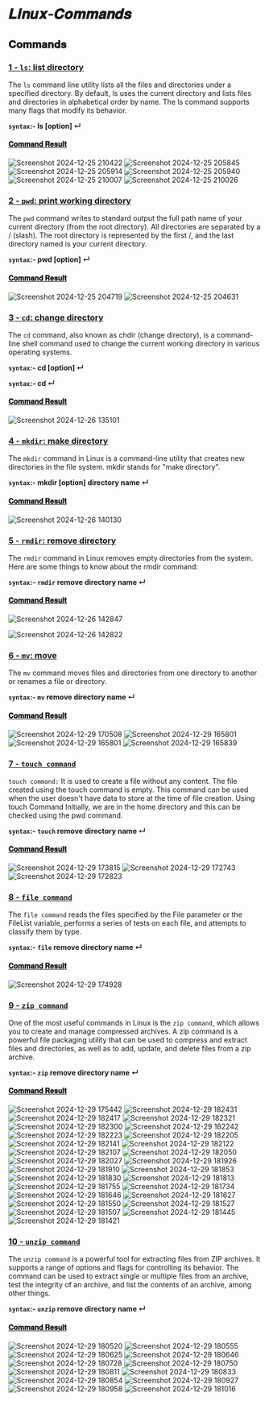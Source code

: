 # 𝑳𝒊𝒏𝒖𝒙-𝑪𝒐𝒎𝒎𝒂𝒏𝒅𝒔
## 𝐂𝐨𝐦𝐦𝐚𝐧𝐝𝐬

### <ins> 1 - ```ls```: list directory </ins>
The ```ls``` command line utility lists all the files and directories under a specified directory. By default, ls uses the current directory and lists files and directories in alphabetical order by name. The ls command supports many flags that modify its behavior.

__```syntax```:- ls [option] ↵__
#### <ins> 𝐂𝐨𝐦𝐦𝐚𝐧𝐝 𝐑𝐞𝐬𝐮𝐥𝐭 </ins>

![Screenshot 2024-12-25 210422](https://github.com/user-attachments/assets/445989c5-ebc0-4203-b15f-6bdf05938778)
![Screenshot 2024-12-25 205845](https://github.com/user-attachments/assets/4466912e-a8b3-4f4a-b843-05d37223bd57)
![Screenshot 2024-12-25 205914](https://github.com/user-attachments/assets/f40eff6e-0ff8-49ba-ac85-0041750d78ec)
![Screenshot 2024-12-25 205940](https://github.com/user-attachments/assets/451eb4c7-fc24-4cc8-a225-9d0818c5dc34)
![Screenshot 2024-12-25 210007](https://github.com/user-attachments/assets/80173ebf-3a28-4a50-a2bd-003c1050e09d)
![Screenshot 2024-12-25 210026](https://github.com/user-attachments/assets/633a572d-c188-42e9-a143-f7b53ab359f2)


### <ins> 2 - ```pwd```: print working directory </ins>
The ```pwd``` command writes to standard output the full path name of your current directory (from the root directory). All directories are separated by a / (slash). The root directory is represented by the first /, and the last directory named is your current directory.

__```syntax```:- pwd [option] ↵__
#### <ins> 𝐂𝐨𝐦𝐦𝐚𝐧𝐝 𝐑𝐞𝐬𝐮𝐥𝐭 </ins>
![Screenshot 2024-12-25 204719](https://github.com/user-attachments/assets/ebc61ff5-88fd-4805-b629-53956acdefba)
![Screenshot 2024-12-25 204631](https://github.com/user-attachments/assets/6dacf006-6c13-4ca8-a95e-8d1ad9f5abf6)




### <ins> 3 - ```cd```: change directory </ins>
The ```cd``` command, also known as chdir (change directory), is a command-line shell command used to change the current working directory in various operating systems.

__```syntax```:- cd [option] ↵__

__```syntax```:- cd ↵__
#### <ins> 𝐂𝐨𝐦𝐦𝐚𝐧𝐝 𝐑𝐞𝐬𝐮𝐥𝐭 </ins>

![Screenshot 2024-12-26 135101](https://github.com/user-attachments/assets/2f139eff-856b-42c8-9035-a3c8b778b2da)




### <ins> 4 - ```mkdir```: make directory </ins>
The ```mkdir``` command in Linux is a command-line utility that creates new directories in the file system. mkdir stands for "make directory".

__```syntax```:- mkdir [option] directory name ↵__
#### <ins> 𝐂𝐨𝐦𝐦𝐚𝐧𝐝 𝐑𝐞𝐬𝐮𝐥𝐭 </ins>

![Screenshot 2024-12-26 140130](https://github.com/user-attachments/assets/73bb33b4-673a-4f0e-9642-24a0c3ee94c6)




### <ins> 5 - ```rmdir```: remove directory </ins>
The ```rmdir``` command in Linux removes empty directories from the system. Here are some things to know about the rmdir command:

__```syntax```:- ```rmdir``` remove directory name ↵__
#### <ins> 𝐂𝐨𝐦𝐦𝐚𝐧𝐝 𝐑𝐞𝐬𝐮𝐥𝐭 </ins>

![Screenshot 2024-12-26 142847](https://github.com/user-attachments/assets/7a68d38c-12eb-4315-800d-6fa0bfd75f1a)

![Screenshot 2024-12-26 142822](https://github.com/user-attachments/assets/53d2fbd2-32ae-454d-83f6-2eef7d2eb08e)



### <ins> 6 - ```mv```: move </ins>
The ```mv``` command moves files and directories from one directory to another or renames a file or directory.

__```syntax```:- ```mv``` remove directory name ↵__
#### <ins> 𝐂𝐨𝐦𝐦𝐚𝐧𝐝 𝐑𝐞𝐬𝐮𝐥𝐭 </ins>


![Screenshot 2024-12-29 170508](https://github.com/user-attachments/assets/861865a1-c57c-4e36-a871-6c289b80b496)
![Screenshot 2024-12-29 165801](https://github.com/user-attachments/assets/ad680a6d-bdbb-4cd4-9c2d-e7b8018ecddf)
![Screenshot 2024-12-29 165801](https://github.com/user-attachments/assets/e9c5c918-684e-4292-ad21-0e376ed21150)
![Screenshot 2024-12-29 165839](https://github.com/user-attachments/assets/2c4b819b-3eb9-4ff7-9c3d-500204891984)




### <ins> 7 - ```touch command``` </ins>
```touch command:``` It is used to create a file without any content. The file created using the touch command is empty. This command can be used when the user doesn't have data to store at the time of file creation. Using touch Command Initially, we are in the home directory and this can be checked using the pwd command.

__```syntax```:- ```touch``` remove directory name ↵__
#### <ins> 𝐂𝐨𝐦𝐦𝐚𝐧𝐝 𝐑𝐞𝐬𝐮𝐥𝐭 </ins>




![Screenshot 2024-12-29 173815](https://github.com/user-attachments/assets/63fc0f09-a643-4593-8172-d73920f00df7)
![Screenshot 2024-12-29 172743](https://github.com/user-attachments/assets/3b41ec8d-9eb0-40c8-a075-d53fb751bd3b)
![Screenshot 2024-12-29 172823](https://github.com/user-attachments/assets/fa9f2beb-5f28-411b-ac45-03e4a9a26210)





### <ins> 8 - ```file command``` </ins>
The ```file command``` reads the files specified by the File parameter or the FileList variable, performs a series of tests on each file, and attempts to classify them by type.

__```syntax```:- ```file``` remove directory name ↵__
#### <ins> 𝐂𝐨𝐦𝐦𝐚𝐧𝐝 𝐑𝐞𝐬𝐮𝐥𝐭 </ins>


![Screenshot 2024-12-29 174928](https://github.com/user-attachments/assets/60e7b04b-21b5-4a09-898c-558d6341187c)




### <ins> 9 - ```zip command``` </ins>
One of the most useful commands in Linux is the ```zip command```, which allows you to create and manage compressed archives. A zip command is a powerful file packaging utility that can be used to compress and extract files and directories, as well as to add, update, and delete files from a zip archive.

__```syntax```:- ```zip``` remove directory name ↵__
#### <ins> 𝐂𝐨𝐦𝐦𝐚𝐧𝐝 𝐑𝐞𝐬𝐮𝐥𝐭 </ins>



![Screenshot 2024-12-29 175442](https://github.com/user-attachments/assets/e387f97a-921f-4d4c-91e7-5bfd575358c4)
![Screenshot 2024-12-29 182431](https://github.com/user-attachments/assets/647064e7-7118-4914-a5e1-a5319ed78445)
![Screenshot 2024-12-29 182417](https://github.com/user-attachments/assets/5f839d06-74f0-4bc8-8a5b-ae257d582f3f)
![Screenshot 2024-12-29 182321](https://github.com/user-attachments/assets/a3d63d27-d381-48a3-905c-652c9f1f81b4)
![Screenshot 2024-12-29 182300](https://github.com/user-attachments/assets/ab662fcb-8e66-41fb-b6b2-9e5aa22861af)
![Screenshot 2024-12-29 182242](https://github.com/user-attachments/assets/0f2c5bee-36e5-42ff-9e8c-d56e760375a4)
![Screenshot 2024-12-29 182223](https://github.com/user-attachments/assets/0dd82494-6806-45ed-8c47-26c94b9737f8)
![Screenshot 2024-12-29 182205](https://github.com/user-attachments/assets/36453f8f-c1c0-49eb-a3c1-1c3acc5efbf1)
![Screenshot 2024-12-29 182141](https://github.com/user-attachments/assets/95903d99-c963-4ec0-8a94-70db3bf06092)
![Screenshot 2024-12-29 182122](https://github.com/user-attachments/assets/07690ffa-f7d8-4fe7-b6ef-e8b56274d8e5)
![Screenshot 2024-12-29 182107](https://github.com/user-attachments/assets/5e8975cc-6c77-4ce8-8da8-b0bb625ea740)
![Screenshot 2024-12-29 182050](https://github.com/user-attachments/assets/0b1c562d-be53-420f-8111-3d52bda97180)
![Screenshot 2024-12-29 182027](https://github.com/user-attachments/assets/56ed673e-57e8-4057-81be-94a4fb3b7b21)
![Screenshot 2024-12-29 181926](https://github.com/user-attachments/assets/f851d4bb-5d9b-4df8-9d1b-0994a98884bb)
![Screenshot 2024-12-29 181910](https://github.com/user-attachments/assets/183e1e21-c0f8-4bb5-8573-f15a8757dd3a)
![Screenshot 2024-12-29 181853](https://github.com/user-attachments/assets/3d430409-b4af-4d96-aaf6-b42804549e96)
![Screenshot 2024-12-29 181830](https://github.com/user-attachments/assets/dc8201e8-cca3-470e-b38f-50cc60217536)
![Screenshot 2024-12-29 181813](https://github.com/user-attachments/assets/e3f28750-9e1e-49fb-b7bd-52182ceb746f)
![Screenshot 2024-12-29 181755](https://github.com/user-attachments/assets/98ae5f81-5ea1-46f0-bab7-fd09a306c689)
![Screenshot 2024-12-29 181734](https://github.com/user-attachments/assets/4895ac3f-463c-47a1-8136-f6e91e347d3c)
![Screenshot 2024-12-29 181646](https://github.com/user-attachments/assets/4bc34e91-ddae-4254-be18-1bea6a2729a4)
![Screenshot 2024-12-29 181627](https://github.com/user-attachments/assets/7de7fd9a-a116-43b9-b6be-42b3c0816bb9)
![Screenshot 2024-12-29 181550](https://github.com/user-attachments/assets/f7555607-81aa-4776-887e-c55581cc8b68)
![Screenshot 2024-12-29 181527](https://github.com/user-attachments/assets/9d2b2813-26e6-4818-84b5-80c1e26d3321)
![Screenshot 2024-12-29 181507](https://github.com/user-attachments/assets/6a1b3c41-7c68-4c86-bea9-e0a71ed03a20)
![Screenshot 2024-12-29 181445](https://github.com/user-attachments/assets/c9a0ef63-a171-48fb-afdd-a92bede1b9cb)
![Screenshot 2024-12-29 181421](https://github.com/user-attachments/assets/c124a3a0-ec78-46ed-91c3-2c148b26f32f)




### <ins> 10 - ```unzip command``` </ins>
The ```unzip command``` is a powerful tool for extracting files from ZIP archives. It supports a range of options and flags for controlling its behavior. The command can be used to extract single or multiple files from an archive, test the integrity of an archive, and list the contents of an archive, among other things.

__```syntax```:- ```unzip``` remove directory name ↵__
#### <ins> 𝐂𝐨𝐦𝐦𝐚𝐧𝐝 𝐑𝐞𝐬𝐮𝐥𝐭 </ins>





![Screenshot 2024-12-29 180520](https://github.com/user-attachments/assets/06224f2a-ab02-4714-b872-b291d3a61750)
![Screenshot 2024-12-29 180555](https://github.com/user-attachments/assets/d6dd4b63-37d7-4df5-a047-17914db4d886)
![Screenshot 2024-12-29 180625](https://github.com/user-attachments/assets/c10d98d2-fdb3-4f81-a4c2-e6913908a0da)
![Screenshot 2024-12-29 180646](https://github.com/user-attachments/assets/f302f3c9-ab53-428e-84f6-6d887f4c4732)
![Screenshot 2024-12-29 180728](https://github.com/user-attachments/assets/61def2fe-ffd2-4e55-912f-9a36ddd9b58f)
![Screenshot 2024-12-29 180750](https://github.com/user-attachments/assets/a6346db6-2520-46ac-b2c4-39383a4a5e5c)
![Screenshot 2024-12-29 180811](https://github.com/user-attachments/assets/a5edee9a-3100-4f1a-917b-b016ce213e96)
![Screenshot 2024-12-29 180833](https://github.com/user-attachments/assets/f751f85f-043c-48a0-b60d-08ad92b9ec21)
![Screenshot 2024-12-29 180854](https://github.com/user-attachments/assets/5f493dc1-8658-48d2-aea6-19df81b7ffd0)
![Screenshot 2024-12-29 180927](https://github.com/user-attachments/assets/6dce1ed5-5fcb-4a71-9781-8a95ebd4208b)
![Screenshot 2024-12-29 180958](https://github.com/user-attachments/assets/0a78ec3e-78e3-44c2-af92-960aef61013c)
![Screenshot 2024-12-29 181016](https://github.com/user-attachments/assets/798850d3-a2da-4835-8cfd-eef0394bf7a8)




